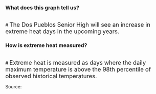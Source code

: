 ### What does this graph tell us?
<br>
# <span style="font-size:18px;">The Dos Pueblos Senior High will see an increase in extreme heat days in the upcoming years.</span>
<br>

### How is extreme heat measured?

<br>
# <span style="font-size:18px;">Extreme heat is measured as days where the daily maximum temperature is above the 98th percentile of observed historical temperatures.</span>

Source:
